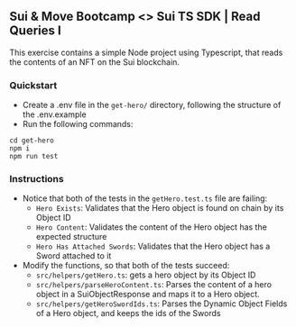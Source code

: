 ## Sui & Move Bootcamp <> Sui TS SDK | Read Queries I

This exercise contains a simple Node project using Typescript, that reads the contents of an NFT on the Sui blockchain.

### Quickstart

- Create a .env file in the `get-hero/` directory, following the structure of the .env.example
- Run the following commands:

```
cd get-hero
npm i
npm run test
```

### Instructions

- Notice that both of the tests in the `getHero.test.ts` file are failing:
  - `Hero Exists`: Validates that the Hero object is found on chain by its Object ID
  - `Hero Content`: Validates the content of the Hero object has the expected structure
  - `Hero Has Attached Swords`: Validates that the Hero object has a Sword attached to it
- Modify the functions, so that both of the tests succeed:
  - `src/helpers/getHero.ts`: gets a hero object by its Object ID
  - `src/helpers/parseHeroContent.ts`: Parses the content of a hero object in a SuiObjectResponse and maps it to a Hero object.
  - `src/helpers/getHeroSwordIds.ts`: Parses the Dynamic Object Fields of a Hero object, and keeps the ids of the Swords

